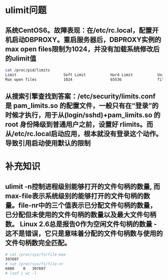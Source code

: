# ulimit问题
## 系统CentOS6。故障表现：在/etc/rc.local，配置开机启动DBPROXY。重启服务器后，DBPROXY实例的max open files限制为1024，并没有加载系统修改后的ulimit值
```bash
cat /proc/pid/limits
Limit                     Soft Limit           Hard Limit           Units       
Max open files            1024                 65536                files       
```
## 从搜索引擎查找到答案：/etc/security/limits.conf 是 pam_limits.so 的配置文件，一般只有在“登录”的时候才执行，用于从(login/sshd)+pam_limits.so 的 root 身份降级到普通用户之前，设置好 rlimits。而从/etc/rc.local启动应用，根本就没有登录这个动作。导致引用启动使用默认的限制

# 补充知识
## ulimit -n控制进程级别能够打开的文件句柄的数量, 而max-file表示系统级别的能够打开的文件句柄的数量。file-nr中的三个值表示已分配文件句柄的数量，已分配但未使用的文件句柄的数量以及最大文件句柄数。 Linux 2.6总是报告0作为空闲文件句柄的数量 - 这不是错误，它只是意味着分配的文件句柄数与使用的文件句柄数完全匹配。
```bash
# cat /proc/sys/fs/file-max  
397697
# cat /proc/sys/fs/file-nr       
6880	0	397697  
# lsof | wc -l
```